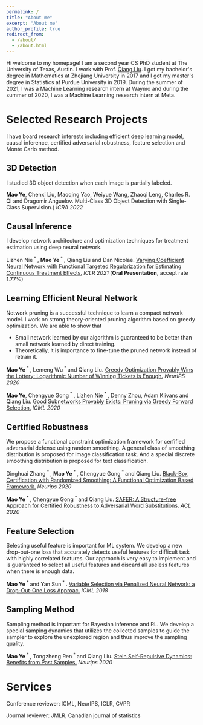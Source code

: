 ```yaml
---
permalink: /
title: "About me"
excerpt: "About me"
author_profile: true
redirect_from: 
  - /about/
  - /about.html
---
```

Hi welcome to my homepage! I am a second year CS PhD student at The University of Texas, Austin. I work with Prof. [Qiang Liu](https://www.cs.utexas.edu/~lqiang/index.html). I got my bachelor's degree in Mathematics at Zhejiang University in 2017 and I got my master's degree in Statistics at Purdue University in 2019. During the summer of 2021, I was a Machine Learning research intern at Waymo and during the summer of 2020, I was a Machine Learning research intern at Meta.

Selected Research Projects
======

I have board research interests including efficient deep learning model, causal inference, certified adversarial robustness, feature selection and Monte Carlo method.

**3D Detection**
-----
I studied 3D object detection when each image is partially labeled.

**Mao Ye**, Chenxi Liu, Maoqing Yao, Weiyue Wang, Zhaoqi Leng, Charles R. Qi and Dragomir Anguelov. Multi-Class 3D Object Detection with Single-Class Supervision.) *ICRA 2022*


**Causal Inference**
-----
I develop network architecture and optimization techniques for treatment estimation using deep neural network.

Lizhen Nie<sup> * </sup>, **Mao Ye**<sup> * </sup>, Qiang Liu and Dan Nicolae. [Varying Coefficient Neural Network with Functional Targeted Regularization for Estimating Continuous Treatment Effects.](https://openreview.net/pdf?id=RmB-88r9dL) *ICLR 2021* (**Oral Presentation**, accept rate 1.77%)

Learning Efficient Neural Network
------

Network pruning is a successful technique to learn a compact network model. I work on strong theory-oriented pruning algorithm based on greedy optimization. We are able to show that
* Small network learned by our algorithm is guaranteed to be better than small network learned by direct training.
* Theoretically, it is importance to fine-tune the pruned network instead of retrain it.

**Mao Ye**<sup> * </sup>, Lemeng Wu<sup> * </sup> and Qiang Liu. [Greedy Optimization Provably Wins the Lottery:
Logarithmic Number of Winning Tickets is Enough.](https://arxiv.org/pdf/2010.15969.pdf) *NeurIPS 2020*

**Mao Ye**, Chengyue Gong<sup> * </sup>, Lizhen Nie<sup> * </sup>, Denny Zhou, Adam Klivans and Qiang Liu. [Good Subnetworks Provably Exists: Pruning via Greedy Forward Selection.](https://proceedings.icml.cc/static/paper_files/icml/2020/1781-Paper.pdf) *ICML 2020*


Certified Robustness
-----
We propose a functional constraint optimization framework for cerfified adversarial defense using random smoothing. A general class of smoothing distribution is proposed for image classification task. And a special discrete smoothing distribution is proposed for text classification.

Dinghuai Zhang<sup> * </sup>, **Mao Ye**<sup> * </sup>, Chengyue Gong<sup> * </sup> and Qiang Liu. [Black-Box Certification with Randomized Smoothing: A Functional Optimization Based Framework.](https://arxiv.org/pdf/2002.09169.pdf) *Neurips 2020*

**Mao Ye**<sup> * </sup>, Chengyue Gong<sup> * </sup> and Qiang Liu. [SAFER: A Structure-free Approach for Certified Robustness to Adversarial Word Substitutions.](https://www.aclweb.org/anthology/2020.acl-main.317.pdf) *ACL 2020*

Feature Selection
-----
Selecting useful feature is important for ML system. We develop a new drop-out-one loss that accurately detects useful features for difficult task with highly correlated features. Our approach is very easy to implement and is guaranteed to select all useful features and discard all useless features when there is enough data.

**Mao Ye**<sup> * </sup> and Yan Sun<sup> * </sup>. [Variable Selection via Penalized Neural Network: a Drop-Out-One Loss Approac.](http://proceedings.mlr.press/v80/ye18b/ye18b.pdf) *ICML 2018*

Sampling Method
------
Sampling method is important for Bayesian inference and RL. We develop a special samping dynamics that utilizes the collected samples to guide the sampler to explore the unexplored region and thus improve the sampling quality.

**Mao Ye**<sup> * </sup>, Tongzheng Ren<sup> * </sup> and Qiang Liu. [Stein Self-Repulsive Dynamics: Benefits from Past Samples.](https://arxiv.org/pdf/2002.09070.pdf) *Neurips 2020*

Services
======
Conference reviewer: ICML, NeurIPS, ICLR, CVPR

Journal reviewer: JMLR, Canadian journal of statistics


